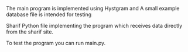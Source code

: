 The main program  is implemented using Hystgram and A small example database file is intended for testing 

Sharif Python file implementing the program which receives data directly from the sharif site.

To test the program you can run main.py.

